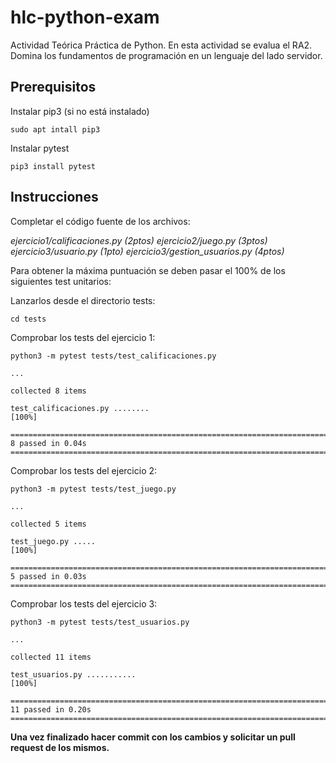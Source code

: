 # hlc-python-exam

Actividad Teórica Práctica de Python. En esta actividad se evalua el RA2. Domina los fundamentos de programación en un lenguaje del lado servidor.


## Prerequisitos
Instalar pip3 (si no está instalado)
```
sudo apt intall pip3 
```

Instalar pytest
```
pip3 install pytest 
```

## Instrucciones 

Completar el código fuente de los archivos:

*ejercicio1/calificaciones.py   (2ptos)*
*ejercicio2/juego.py 			(3ptos)*
*ejercicio3/usuario.py          (1pto)*
*ejercicio3/gestion_usuarios.py (4ptos)*

Para obtener la máxima puntuación se deben pasar el 100% de los siguientes test unitarios:

Lanzarlos desde el directorio tests:
```
cd tests
```

Comprobar los tests del ejercicio 1:

```
python3 -m pytest tests/test_calificaciones.py

...

collected 8 items                                                                                                                                                         

test_calificaciones.py ........                                                                                                                                     [100%]

============================================================================ 8 passed in 0.04s ============================================================================

```
Comprobar los tests del ejercicio 2:

```
python3 -m pytest tests/test_juego.py

...

collected 5 items                                                                                                                                                         

test_juego.py .....                                                                                                                                                 [100%]

============================================================================ 5 passed in 0.03s ============================================================================

```

Comprobar los tests del ejercicio 3:

```
python3 -m pytest tests/test_usuarios.py

...

collected 11 items                                                                                                                                                        

test_usuarios.py ...........                                                                                                                                        [100%]

=========================================================================== 11 passed in 0.20s ============================================================================

```


**Una vez finalizado hacer commit con los cambios y solicitar un pull request de los mismos.**

